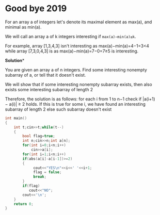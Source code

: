 # Good bye 2019

For an array a of integers let's denote its maximal element as max(a), and minimal as min(a). 

We will call an array a of k integers interesting if `max(a)−min(a)≥k`.

For example, array [1,3,4,3] isn't interesting as max(a)−min(a)=4−1=3<4 while array [7,3,0,4,3] is as max(a)−min(a)=7−0=7≥5 is interesting.

**Solution***

You are given an array a of n integers. Find some interesting nonempty subarray of a, or tell that it doesn't exist.

We will show that if some interesting nonempty subarray exists, then also exists some interesting subarray of length 2

Therefore, the solution is as follows: 
for each i from 1 to n−1 check if |a(i+1) − a(i)| ≥ 2 holds. If this is true for some i,
we have found an interesting subarray of length 2 else such subarray doesn't exist
```cpp
int main()
{
    int t;cin>>t;while(t--)
    {
        bool flag=true;
        int n;cin>>n;int a[n];
        for(int i=0;i<n;i++)
            cin>>a[i];
        for(int i=1;i<n;i++)
        if(abs(a[i]-a[i-1])>=2)
        {
             cout<<"YES\n"<<i<<' '<<i+1;
             flag = false;
             break;
        }
        if(flag)
           cout<<"NO";
        cout<<'\n';
    }
    return 0;
}
```
